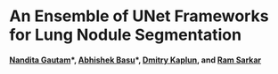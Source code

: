 # An Ensemble of UNet Frameworks for Lung Nodule Segmentation

#### [Nandita Gautam](https://www.linkedin.com/in/nandita-gautam-a7932b95/)\*, [Abhishek Basu](https://www.linkedin.com/in/iabhishekbasu/)\*, [Dmitry Kaplun](https://etu.ru/en/educators/persons/dmitry-i-kaplun), and [Ram Sarkar](http://www.jaduniv.edu.in/profile.php?uid=686)

